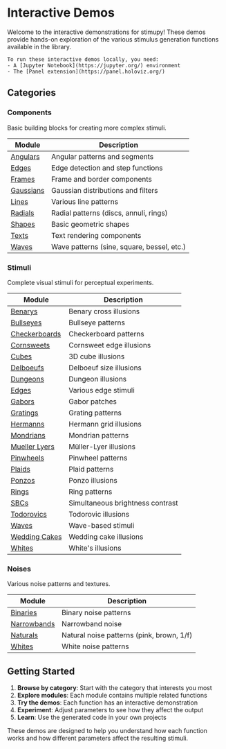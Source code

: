 # Interactive Demos

Welcome to the interactive demonstrations for stimupy! These demos provide hands-on exploration of the various stimulus generation functions available in the library.

```{attention}
To run these interactive demos locally, you need:
- A [Jupyter Notebook](https://jupyter.org/) environment
- The [Panel extension](https://panel.holoviz.org/)
```

## Categories

### Components
Basic building blocks for creating more complex stimuli.

| Module | Description |
|--------|-------------|
| [Angulars](components/angulars/index.md) | Angular patterns and segments |
| [Edges](components/edges/index.md) | Edge detection and step functions |
| [Frames](components/frames/index.md) | Frame and border components |
| [Gaussians](components/gaussians/index.md) | Gaussian distributions and filters |
| [Lines](components/lines/index.md) | Various line patterns |
| [Radials](components/radials/index.md) | Radial patterns (discs, annuli, rings) |
| [Shapes](components/shapes/index.md) | Basic geometric shapes |
| [Texts](components/texts/index.md) | Text rendering components |
| [Waves](components/waves/index.md) | Wave patterns (sine, square, bessel, etc.) |

### Stimuli
Complete visual stimuli for perceptual experiments.

| Module | Description |
|--------|-------------|
| [Benarys](stimuli/benarys/index.md) | Benary cross illusions |
| [Bullseyes](stimuli/bullseyes/index.md) | Bullseye patterns |
| [Checkerboards](stimuli/checkerboards/index.md) | Checkerboard patterns |
| [Cornsweets](stimuli/cornsweets/index.md) | Cornsweet edge illusions |
| [Cubes](stimuli/cubes/index.md) | 3D cube illusions |
| [Delboeufs](stimuli/delboeufs/index.md) | Delboeuf size illusions |
| [Dungeons](stimuli/dungeons/index.md) | Dungeon illusions |
| [Edges](stimuli/edges/index.md) | Various edge stimuli |
| [Gabors](stimuli/gabors/index.md) | Gabor patches |
| [Gratings](stimuli/gratings/index.md) | Grating patterns |
| [Hermanns](stimuli/hermanns/index.md) | Hermann grid illusions |
| [Mondrians](stimuli/mondrians/index.md) | Mondrian patterns |
| [Mueller Lyers](stimuli/mueller_lyers/index.md) | Müller-Lyer illusions |
| [Pinwheels](stimuli/pinwheels/index.md) | Pinwheel patterns |
| [Plaids](stimuli/plaids/index.md) | Plaid patterns |
| [Ponzos](stimuli/ponzos/index.md) | Ponzo illusions |
| [Rings](stimuli/rings/index.md) | Ring patterns |
| [SBCs](stimuli/sbcs/index.md) | Simultaneous brightness contrast |
| [Todorovics](stimuli/todorovics/index.md) | Todorovic illusions |
| [Waves](stimuli/waves/index.md) | Wave-based stimuli |
| [Wedding Cakes](stimuli/wedding_cakes/index.md) | Wedding cake illusions |
| [Whites](stimuli/whites/index.md) | White's illusions |

### Noises
Various noise patterns and textures.

| Module | Description |
|--------|-------------|
| [Binaries](noises/binaries/index.md) | Binary noise patterns |
| [Narrowbands](noises/narrowbands/index.md) | Narrowband noise |
| [Naturals](noises/naturals/index.md) | Natural noise patterns (pink, brown, 1/f) |
| [Whites](noises/whites/index.md) | White noise patterns |

## Getting Started

1. **Browse by category**: Start with the category that interests you most
2. **Explore modules**: Each module contains multiple related functions
3. **Try the demos**: Each function has an interactive demonstration
4. **Experiment**: Adjust parameters to see how they affect the output
5. **Learn**: Use the generated code in your own projects

These demos are designed to help you understand how each function works and how different parameters affect the resulting stimuli.
